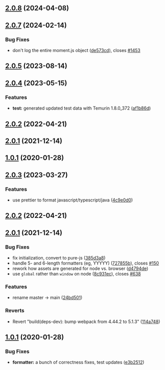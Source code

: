 ## [2.0.8](https://github.com/RangerRick/moment-javaformat/compare/v2.0.7...v2.0.8) (2024-04-08)



## [2.0.7](https://github.com/RangerRick/moment-javaformat/compare/2.0.7...v2.0.7) (2024-02-14)


### Bug Fixes

* don't log the entire moment.js object ([de573cd](https://github.com/RangerRick/moment-javaformat/commit/de573cd40117463530aa7fb48a21f3531e0a4323)), closes [#1453](https://github.com/RangerRick/moment-javaformat/issues/1453)



## [2.0.5](https://github.com/RangerRick/moment-javaformat/compare/v2.0.4...v2.0.5) (2023-08-14)



## [2.0.4](https://github.com/RangerRick/moment-javaformat/compare/v2.0.3...v2.0.4) (2023-05-15)


### Features

* **test:** generated updated test data with Temurin 1.8.0_372 ([af1b86d](https://github.com/RangerRick/moment-javaformat/commit/af1b86ddcdb992232f5a787deb783d8150ec8c7d))



## [2.0.2](https://github.com/RangerRick/moment-javaformat/compare/v2.0.1...v2.0.2) (2022-04-21)



## [2.0.1](https://github.com/RangerRick/moment-javaformat/compare/v2.0.0...v2.0.1) (2021-12-14)



## [1.0.1](https://github.com/RangerRick/moment-javaformat/compare/v1.0.0...v1.0.1) (2020-01-28)



## [2.0.3](https://github.com/RangerRick/moment-javaformat/compare/v2.0.2...v2.0.3) (2023-03-27)


### Features

* use prettier to format javascript/typescript/java ([4c9e0d0](https://github.com/RangerRick/moment-javaformat/commit/4c9e0d0233f717a145b84eab7c459d347359ff12))



## [2.0.2](https://github.com/RangerRick/moment-javaformat/compare/v2.0.1...v2.0.2) (2022-04-21)



## [2.0.1](https://github.com/RangerRick/moment-javaformat/compare/v2.0.0...v2.0.1) (2021-12-14)


### Bug Fixes

* fix initialization, convert to pure-js ([385d3a8](https://github.com/RangerRick/moment-javaformat/commit/385d3a8d1af9a1cb821805d7d38dc52977dac9db))
* handle 5- and 6-length formatters (eg, YYYYY) ([727855b](https://github.com/RangerRick/moment-javaformat/commit/727855b328cd73eef564594a8ddf15fe821edcc4)), closes [#150](https://github.com/RangerRick/moment-javaformat/issues/150)
* rework how assets are generated for node vs. browser ([d4794de](https://github.com/RangerRick/moment-javaformat/commit/d4794dea7d5eea511076107eddc279e8217f6305))
* use `global` rather than `window` on node ([8c931ec](https://github.com/RangerRick/moment-javaformat/commit/8c931ec35023b0ff58d7bf23a5df6b7901e6f467)), closes [#638](https://github.com/RangerRick/moment-javaformat/issues/638)


### Features

* rename master -> main ([24bd501](https://github.com/RangerRick/moment-javaformat/commit/24bd5011e0a74723a8f5b0d17abc24e6af5cc413))


### Reverts

* Revert "build(deps-dev): bump webpack from 4.44.2 to 5.1.3" ([114a748](https://github.com/RangerRick/moment-javaformat/commit/114a7481de6433a7e2ea152a56c47acd770120b2))



## [1.0.1](https://github.com/RangerRick/moment-javaformat/compare/v1.0.0...v1.0.1) (2020-01-28)


### Bug Fixes

* **formatter:** a bunch of correctness fixes, test updates ([e3b2512](https://github.com/RangerRick/moment-javaformat/commit/e3b2512dd2a317a309d039fa849124c7b1454187))




